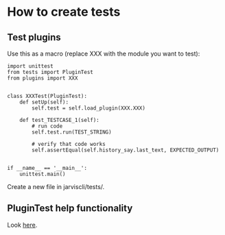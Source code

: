 # How to create tests

## Test plugins

Use this as a macro (replace XXX with the module you want to test):

```
import unittest
from tests import PluginTest  
from plugins import XXX


class XXXTest(PluginTest):
    def setUp(self):
        self.test = self.load_plugin(XXX.XXX)

    def test_TESTCASE_1(self):
        # run code
        self.test.run(TEST_STRING)
         
        # verify that code works
        self.assertEqual(self.history_say.last_text, EXPECTED_OUTPUT)


if __name__ == '__main__':
    unittest.main()
```

Create a new file in jarviscli/tests/.

## PluginTest help functionality

Look [here](TEST_API.md).
